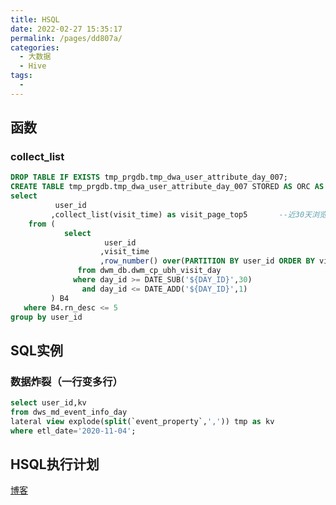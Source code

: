 ```yaml
---
title: HSQL
date: 2022-02-27 15:35:17
permalink: /pages/dd807a/
categories: 
  - 大数据
  - Hive
tags: 
  - 
---
```

## 函数

### collect_list

```sql
DROP TABLE IF EXISTS tmp_prgdb.tmp_dwa_user_attribute_day_007;
CREATE TABLE tmp_prgdb.tmp_dwa_user_attribute_day_007 STORED AS ORC AS
select
          user_id
         ,collect_list(visit_time) as visit_page_top5       --近30天浏览页面名称
    from (
            select
                     user_id
                    ,visit_time
                    ,row_number() over(PARTITION BY user_id ORDER BY visit_time desc) rn_desc
               from dwm_db.dwm_cp_ubh_visit_day
              where day_id >= DATE_SUB('${DAY_ID}',30)
                and day_id <= DATE_ADD('${DAY_ID}',1)
         ) B4
   where B4.rn_desc <= 5
group by user_id
```

## SQL实例

### 数据炸裂（一行变多行）

```sql
select user_id,kv 
from dws_md_event_info_day 
lateral view explode(split(`event_property`,',')) tmp as kv 
where etl_date='2020-11-04';
```

## HSQL执行计划

[博客](https://mp.weixin.qq.com/s/3483ib06DFQfhLFOZAv_jA)

